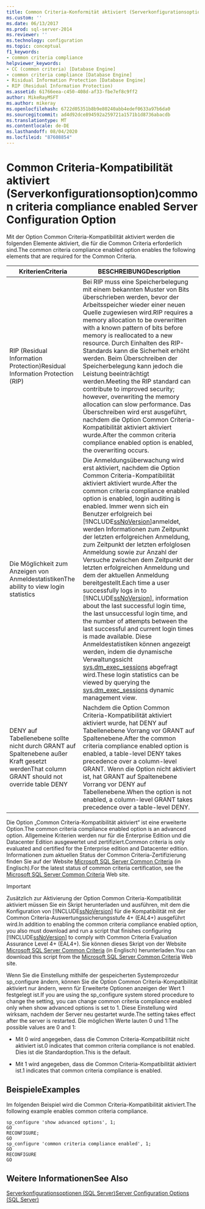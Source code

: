 ```yaml
---
title: Common Criteria-Konformität aktiviert (Serverkonfigurationsoption) | Microsoft-Dokumentation
ms.custom: ''
ms.date: 06/13/2017
ms.prod: sql-server-2014
ms.reviewer: ''
ms.technology: configuration
ms.topic: conceptual
f1_keywords:
- common criteria compliance
helpviewer_keywords:
- CC (common criteria) [Database Engine]
- common criteria compliance [Database Engine]
- Risidual Information Protection [Database Engine]
- RIP (Residual Information Protection)
ms.assetid: 61766eea-c450-408d-af33-fbe7ef8c9ff2
author: MikeRayMSFT
ms.author: mikeray
ms.openlocfilehash: 6722d05351b8b9e80240abb4edef0633a97b6da0
ms.sourcegitcommit: ad4d92dce894592a259721a1571b1d8736abacdb
ms.translationtype: MT
ms.contentlocale: de-DE
ms.lasthandoff: 08/04/2020
ms.locfileid: "87608854"
---
```

# <a name="common-criteria-compliance-enabled-server-configuration-option"></a><span data-ttu-id="e02b0-102">Common Criteria-Kompatibilität aktiviert (Serverkonfigurationsoption)</span><span class="sxs-lookup"><span data-stu-id="e02b0-102">common criteria compliance enabled Server Configuration Option</span></span>
  <span data-ttu-id="e02b0-103">Mit der Option Common Criteria-Kompatibilität aktiviert werden die folgenden Elemente aktiviert, die für die Common Criteria erforderlich sind.</span><span class="sxs-lookup"><span data-stu-id="e02b0-103">The common criteria compliance enabled option enables the following elements that are required for the Common Criteria.</span></span>  
  
|<span data-ttu-id="e02b0-104">Kriterien</span><span class="sxs-lookup"><span data-stu-id="e02b0-104">Criteria</span></span>|<span data-ttu-id="e02b0-105">BESCHREIBUNG</span><span class="sxs-lookup"><span data-stu-id="e02b0-105">Description</span></span>|  
|--------------|-----------------|  
|<span data-ttu-id="e02b0-106">RIP (Residual Information Protection)</span><span class="sxs-lookup"><span data-stu-id="e02b0-106">Residual Information Protection (RIP)</span></span>|<span data-ttu-id="e02b0-107">Bei RIP muss eine Speicherbelegung mit einem bekannten Muster von Bits überschrieben werden, bevor der Arbeitsspeicher wieder einer neuen Quelle zugewiesen wird.</span><span class="sxs-lookup"><span data-stu-id="e02b0-107">RIP requires a memory allocation to be overwritten with a known pattern of bits before memory is reallocated to a new resource.</span></span> <span data-ttu-id="e02b0-108">Durch Einhalten des RIP-Standards kann die Sicherheit erhöht werden. Beim Überschreiben der Speicherbelegung kann jedoch die Leistung beeinträchtigt werden.</span><span class="sxs-lookup"><span data-stu-id="e02b0-108">Meeting the RIP standard can contribute to improved security; however, overwriting the memory allocation can slow performance.</span></span> <span data-ttu-id="e02b0-109">Das Überschreiben wird erst ausgeführt, nachdem die Option Common Criteria-Kompatibilität aktiviert aktiviert wurde.</span><span class="sxs-lookup"><span data-stu-id="e02b0-109">After the common criteria compliance enabled option is enabled, the overwriting occurs.</span></span>|  
|<span data-ttu-id="e02b0-110">Die Möglichkeit zum Anzeigen von Anmeldestatistiken</span><span class="sxs-lookup"><span data-stu-id="e02b0-110">The ability to view login statistics</span></span>|<span data-ttu-id="e02b0-111">Die Anmeldungsüberwachung wird erst aktiviert, nachdem die Option Common Criteria-Kompatibilität aktiviert aktiviert wurde.</span><span class="sxs-lookup"><span data-stu-id="e02b0-111">After the common criteria compliance enabled option is enabled, login auditing is enabled.</span></span> <span data-ttu-id="e02b0-112">Immer wenn sich ein Benutzer erfolgreich bei [!INCLUDE[ssNoVersion](../../includes/ssnoversion-md.md)]anmeldet, werden Informationen zum Zeitpunkt der letzten erfolgreichen Anmeldung, zum Zeitpunkt der letzten erfolglosen Anmeldung sowie zur Anzahl der Versuche zwischen dem Zeitpunkt der letzten erfolgreichen Anmeldung und dem der aktuellen Anmeldung bereitgestellt.</span><span class="sxs-lookup"><span data-stu-id="e02b0-112">Each time a user successfully logs in to [!INCLUDE[ssNoVersion](../../includes/ssnoversion-md.md)], information about the last successful login time, the last unsuccessful login time, and the number of attempts between the last successful and current login times is made available.</span></span> <span data-ttu-id="e02b0-113">Diese Anmeldestatistiken können angezeigt werden, indem die dynamische Verwaltungssicht [sys.dm_exec_sessions](/sql/relational-databases/system-dynamic-management-views/sys-dm-exec-sessions-transact-sql) abgefragt wird.</span><span class="sxs-lookup"><span data-stu-id="e02b0-113">These login statistics can be viewed by querying the [sys.dm_exec_sessions](/sql/relational-databases/system-dynamic-management-views/sys-dm-exec-sessions-transact-sql) dynamic management view.</span></span>|  
|<span data-ttu-id="e02b0-114">DENY auf Tabellenebene sollte nicht durch GRANT auf Spaltenebene außer Kraft gesetzt werden</span><span class="sxs-lookup"><span data-stu-id="e02b0-114">That column GRANT should not override table DENY</span></span>|<span data-ttu-id="e02b0-115">Nachdem die Option Common Criteria-Kompatibilität aktiviert aktiviert wurde, hat DENY auf Tabellenebene Vorrang vor GRANT auf Spaltenebene.</span><span class="sxs-lookup"><span data-stu-id="e02b0-115">After the common criteria compliance enabled option is enabled, a table-level DENY takes precedence over a column-level GRANT.</span></span> <span data-ttu-id="e02b0-116">Wenn die Option nicht aktiviert ist, hat GRANT auf Spaltenebene Vorrang vor DENY auf Tabellenebene.</span><span class="sxs-lookup"><span data-stu-id="e02b0-116">When the option is not enabled, a column-level GRANT takes precedence over a table-level DENY.</span></span>|  
  
 <span data-ttu-id="e02b0-117">Die Option „Common Criteria-Kompatibilität aktiviert“ ist eine erweiterte Option.</span><span class="sxs-lookup"><span data-stu-id="e02b0-117">The common criteria compliance enabled option is an advanced option.</span></span> <span data-ttu-id="e02b0-118">Allgemeine Kriterien werden nur für die Enterprise Edition und die Datacenter Edition ausgewertet und zertifiziert.</span><span class="sxs-lookup"><span data-stu-id="e02b0-118">Common criteria is only evaluated and certified for the Enterprise edition and Datacenter edition.</span></span> <span data-ttu-id="e02b0-119">Informationen zum aktuellen Status der Common Criteria-Zertifizierung finden Sie auf der Website [Microsoft SQL Server Common Criteria](https://go.microsoft.com/fwlink/?LinkId=616319) (in Englisch).</span><span class="sxs-lookup"><span data-stu-id="e02b0-119">For the latest status of common criteria certification, see the [Microsoft SQL Server Common Criteria](https://go.microsoft.com/fwlink/?LinkId=616319) Web site.</span></span>  
  
> [!IMPORTANT]  
>  <span data-ttu-id="e02b0-120">Zusätzlich zur Aktivierung der Option Common Criteria-Kompatibilität aktiviert müssen Sie ein Skript herunterladen und ausführen, mit dem die Konfiguration von [!INCLUDE[ssNoVersion](../../includes/ssnoversion-md.md)] für die Kompatibilität mit der Common Criteria-Auswertungssicherungsstufe 4+ (EAL4+) ausgeführt wird.</span><span class="sxs-lookup"><span data-stu-id="e02b0-120">In addition to enabling the common criteria compliance enabled option, you also must download and run a script that finishes configuring [!INCLUDE[ssNoVersion](../../includes/ssnoversion-md.md)] to comply with Common Criteria Evaluation Assurance Level 4+ (EAL4+).</span></span> <span data-ttu-id="e02b0-121">Sie können dieses Skript von der Website [Microsoft SQL Server Common Criteria](https://go.microsoft.com/fwlink/?LinkId=616319) (in Englisch) herunterladen.</span><span class="sxs-lookup"><span data-stu-id="e02b0-121">You can download this script from the [Microsoft SQL Server Common Criteria](https://go.microsoft.com/fwlink/?LinkId=616319) Web site.</span></span>  
  
 <span data-ttu-id="e02b0-122">Wenn Sie die Einstellung mithilfe der gespeicherten Systemprozedur sp_configure ändern, können Sie die Option Common Criteria-Kompatibilität aktiviert nur ändern, wenn für Erweiterte Optionen anzeigen der Wert 1 festgelegt ist.</span><span class="sxs-lookup"><span data-stu-id="e02b0-122">If you are using the sp_configure system stored procedure to change the setting, you can change common criteria compliance enabled only when show advanced options is set to 1.</span></span> <span data-ttu-id="e02b0-123">Diese Einstellung wird wirksam, nachdem der Server neu gestartet wurde.</span><span class="sxs-lookup"><span data-stu-id="e02b0-123">The setting takes effect after the server is restarted.</span></span> <span data-ttu-id="e02b0-124">Die möglichen Werte lauten 0 und 1:</span><span class="sxs-lookup"><span data-stu-id="e02b0-124">The possible values are 0 and 1:</span></span>  
  
-   <span data-ttu-id="e02b0-125">Mit 0 wird angegeben, dass die Common Criteria-Kompatibilität nicht aktiviert ist.</span><span class="sxs-lookup"><span data-stu-id="e02b0-125">0 indicates that common criteria compliance is not enabled.</span></span> <span data-ttu-id="e02b0-126">Dies ist die Standardoption.</span><span class="sxs-lookup"><span data-stu-id="e02b0-126">This is the default.</span></span>  
  
-   <span data-ttu-id="e02b0-127">Mit 1 wird angegeben, dass die Common Criteria-Kompatibilität aktiviert ist.</span><span class="sxs-lookup"><span data-stu-id="e02b0-127">1 indicates that common criteria compliance is enabled.</span></span>  
  
## <a name="examples"></a><span data-ttu-id="e02b0-128">Beispiele</span><span class="sxs-lookup"><span data-stu-id="e02b0-128">Examples</span></span>  
 <span data-ttu-id="e02b0-129">Im folgenden Beispiel wird die Common Criteria-Kompatibilität aktiviert.</span><span class="sxs-lookup"><span data-stu-id="e02b0-129">The following example enables common criteria compliance.</span></span>  
  
```  
sp_configure 'show advanced options', 1;  
GO  
RECONFIGURE;  
GO  
sp_configure 'common criteria compliance enabled', 1;  
GO  
RECONFIGURE  
GO  
```  
  
## <a name="see-also"></a><span data-ttu-id="e02b0-130">Weitere Informationen</span><span class="sxs-lookup"><span data-stu-id="e02b0-130">See Also</span></span>  
 [<span data-ttu-id="e02b0-131">Serverkonfigurationsoptionen &#40;SQL Server&#41;</span><span class="sxs-lookup"><span data-stu-id="e02b0-131">Server Configuration Options &#40;SQL Server&#41;</span></span>](server-configuration-options-sql-server.md)  
  
  
